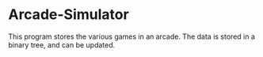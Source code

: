 # Arcade-Simulator
This program stores the various games in an arcade. The data is stored in a binary tree, and can be updated.
